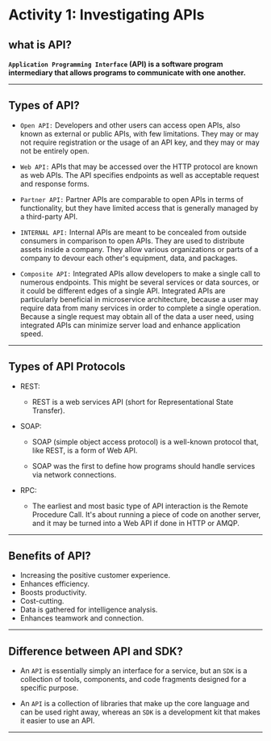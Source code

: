 # Activity 1: Investigating APIs

## what is API?

**`Application Programming Interface` (API) is a software program intermediary that allows programs to communicate with one another.**

***

## Types of API?

* `Open API:` Developers and other users can access open APIs, also known as external or public APIs, with few limitations. They may or may not require registration or the usage of an API key, and they may or may not be entirely open.

* `Web API:` APIs that may be accessed over the HTTP protocol are known as web APIs. The API specifies endpoints as well as acceptable request and response forms.

* `Partner API:` Partner APIs are comparable to open APIs in terms of functionality, but they have limited access that is generally managed by a third-party API.

* `INTERNAL API:` Internal APIs are meant to be concealed from outside consumers in comparison to open APIs. They are used to distribute assets inside a company. They allow various organizations or parts of a company to devour each other's equipment, data, and packages.

* `Composite API:` Integrated APIs allow developers to make a single call to numerous endpoints. This might be several services or data sources, or it could be different edges of a single API. Integrated APIs are particularly beneficial in microservice architecture, because a user may require data from many services in order to complete a single operation. Because a single request may obtain all of the data a user need, using integrated APIs can minimize server load and enhance application speed.

***

## Types of API Protocols

* REST:
  * REST is a web services API (short for Representational State Transfer).

* SOAP:
  * SOAP (simple object access protocol) is a well-known protocol that, like REST, is a form of Web API.

  * SOAP was the first to define how programs should handle services via network connections.
  
* RPC:
  * The earliest and most basic type of API interaction is the Remote Procedure Call. It's about running a piece of code on another server, and it may be turned into a Web API if done in HTTP or AMQP.

***

## Benefits of API?

* Increasing the positive customer experience.
* Enhances efficiency.
* Boosts productivity.
* Cost-cutting.
* Data is gathered for intelligence analysis.
* Enhances teamwork and connection.

***

## Difference between API and SDK?

* An `API` is essentially simply an interface for a service, but an `SDK` is a collection of tools, components, and code fragments designed for a specific purpose.

* An `API` is a collection of libraries that make up the core language and can be used right away, whereas an `SDK` is a development kit that makes it easier to use an API.

***
